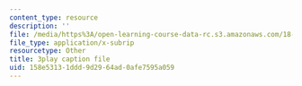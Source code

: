 ```yaml
---
content_type: resource
description: ''
file: /media/https%3A/open-learning-course-data-rc.s3.amazonaws.com/18-01sc-single-variable-calculus-fall-2010/158e53131ddd9d2964ad0afe7595a059_98X2TyxXQdU.srt
file_type: application/x-subrip
resourcetype: Other
title: 3play caption file
uid: 158e5313-1ddd-9d29-64ad-0afe7595a059
---
```

